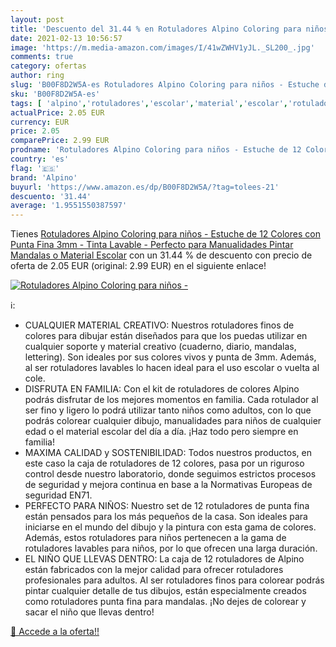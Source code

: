 ```yaml
---
layout: post
title: 'Descuento del 31.44 % en Rotuladores Alpino Coloring para niños -'
date: 2021-02-13 10:56:57
image: 'https://m.media-amazon.com/images/I/41wZWHV1yJL._SL200_.jpg'
comments: true
category: ofertas
author: ring
slug: 'B00F8D2W5A-es Rotuladores Alpino Coloring para niños - Estuche de 12...'
sku: 'B00F8D2W5A-es'
tags: [ 'alpino','rotuladores','escolar','material','escolar','rotuladores', ]
actualPrice: 2.05 EUR
currency: EUR
price: 2.05
comparePrice: 2.99 EUR
prodname: 'Rotuladores Alpino Coloring para niños - Estuche de 12 Colores con Punta Fina 3mm - Tinta Lavable - Perfecto para Manualidades  Pintar Mandalas o Material Escolar'
country: 'es'
flag: '🇪🇸'
brand: 'Alpino'
buyurl: 'https://www.amazon.es/dp/B00F8D2W5A/?tag=tolees-21'
descuento: '31.44'
average: '1.9551550387597'
---
```


Tienes [Rotuladores Alpino Coloring para niños - Estuche de 12 Colores con Punta Fina 3mm - Tinta Lavable - Perfecto para Manualidades  Pintar Mandalas o Material Escolar](https://www.amazon.es/dp/B00F8D2W5A/?tag=tolees-21) con un 31.44 % de descuento con precio de oferta de 2.05 EUR (original: 2.99 EUR) en el siguiente enlace!

[![Rotuladores Alpino Coloring para niños -](https://m.media-amazon.com/images/I/41wZWHV1yJL._SL200_.jpg)](https://www.amazon.es/dp/B00F8D2W5A/?tag=tolees-21)

ℹ️:

- CUALQUIER MATERIAL CREATIVO: Nuestros rotuladores finos de colores para dibujar están diseñados para que los puedas utilizar en cualquier soporte y material creativo (cuaderno, diario, mandalas, lettering). Son ideales por sus colores vivos y punta de 3mm. Además, al ser rotuladores lavables lo hacen ideal para el uso escolar o vuelta al cole.
- DISFRUTA EN FAMILIA: Con el kit de rotuladores de colores Alpino podrás disfrutar de los mejores momentos en familia. Cada rotulador al ser fino y ligero lo podrá utilizar tanto niños como adultos, con lo que podrás colorear cualquier dibujo, manualidades para niños de cualquier edad o el material escolar del día a día. ¡Haz todo pero siempre en familia!
- MAXIMA CALIDAD y SOSTENIBILIDAD: Todos nuestros productos, en este caso la caja de rotuladores de 12 colores, pasa por un riguroso control desde nuestro laboratorio, donde seguimos estrictos procesos de seguridad y mejora continua en base a la Normativas Europeas de seguridad EN71.
- PERFECTO PARA NIÑOS: Nuestro set de 12 rotuladores de punta fina están pensados para los más pequeños de la casa. Son ideales para iniciarse en el mundo del dibujo y la pintura con esta gama de colores. Además, estos rotuladores para niños pertenecen a la gama de rotuladores lavables para niños, por lo que ofrecen una larga duración.
- EL NIÑO QUE LLEVAS DENTRO: La caja de 12 rotuladores de Alpino están fabricados con la mejor calidad para ofrecer rotuladores profesionales para adultos. Al ser rotuladores finos para colorear podrás pintar cualquier detalle de tus dibujos, están especialmente creados como rotuladores punta fina para mandalas. ¡No dejes de colorear y sacar el niño que llevas dentro!

[🛒 Accede a la oferta!!](https://www.amazon.es/dp/B00F8D2W5A/?tag=tolees-21)
